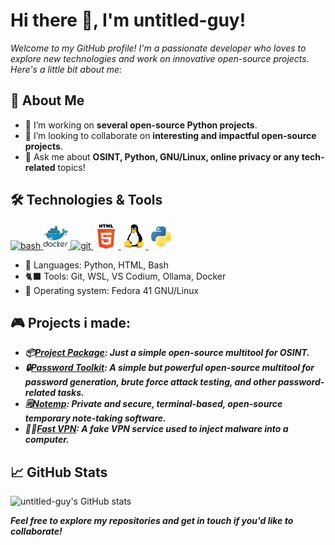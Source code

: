 # Hi there 👋, **I'm untitled-guy**!

*Welcome to my GitHub profile! I'm a passionate developer who loves to explore new technologies and work on innovative open-source projects. Here's a little bit about me:*

## 🚀 About Me
- 🔭 I’m working on **several open-source Python projects**.
- 👯 I’m looking to collaborate on **interesting and impactful open-source projects**.
- 💬 Ask me about **OSINT, Python, GNU/Linux, online privacy or any tech-related** topics!

## 🛠️ Technologies & Tools
<p align="left"> <a href="https://www.gnu.org/software/bash/" target="_blank" rel="noreferrer"> <img src="https://www.vectorlogo.zone/logos/gnu_bash/gnu_bash-icon.svg" alt="bash" width="40" height="40"/> </a> <a href="https://www.docker.com/" target="_blank" rel="noreferrer"> <img src="https://raw.githubusercontent.com/devicons/devicon/master/icons/docker/docker-original-wordmark.svg" alt="docker" width="40" height="40"/> </a> <a href="https://git-scm.com/" target="_blank" rel="noreferrer"> <img src="https://www.vectorlogo.zone/logos/git-scm/git-scm-icon.svg" alt="git" width="40" height="40"/> </a> <a href="https://www.w3.org/html/" target="_blank" rel="noreferrer"> <img src="https://raw.githubusercontent.com/devicons/devicon/master/icons/html5/html5-original-wordmark.svg" alt="html5" width="40" height="40"/> </a> <a href="https://www.linux.org/" target="_blank" rel="noreferrer"> <img src="https://raw.githubusercontent.com/devicons/devicon/master/icons/linux/linux-original.svg" alt="linux" width="40" height="40"/> </a> <a href="https://www.python.org" target="_blank" rel="noreferrer"> <img src="https://raw.githubusercontent.com/devicons/devicon/master/icons/python/python-original.svg" alt="python" width="40" height="40"/> </a> </p>

- 🐍 Languages: Python, HTML, Bash
- 🐈‍⬛ Tools: Git, WSL, VS Codium, Ollama, Docker
- 🐧 Operating system: Fedora 41 GNU/Linux

## 🎮 Projects i made: 
- ***📦[Project Package](https://github.com/untitled-guy/Project-Package): Just a simple open-source multitool for OSINT.***
- ***🔒[Password Toolkit](https://github.com/untitled-guy/Password-Toolkit): A simple but powerful open-source multitool for password generation, brute force attack testing, and other password-related tasks.***
- ***🗒️[Notemp](https://github.com/untitled-guy/Notemp): Private and secure, terminal-based, open-source temporary note-taking software.***
- ***🏃‍♂️[Fast VPN](https://github.com/untitled-guy/Fast-VPN): A fake VPN service used to inject malware into a computer.***
## 📈 GitHub Stats
![untitled-guy's GitHub stats](https://github-readme-stats.vercel.app/api?username=untitled-guy&show_icons=true&theme=radical)

***Feel free to explore my repositories and get in touch if you'd like to collaborate!***
